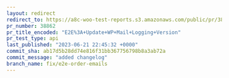 ```yaml
---
layout: redirect
redirect_to: https://a8c-woo-test-reports.s3.amazonaws.com/public/pr/38862/api/index.html
pr_number: 38862
pr_title_encoded: "E2E%3A+Update+WP+Mail+Logging+Version"
pr_test_type: api
last_published: "2023-06-21 22:45:32 +0000"
commit_sha: ab17d5b28dd74e816f31bb367756798b8a3ab72a
commit_message: "added changelog"
branch_name: fix/e2e-order-emails
---
```

